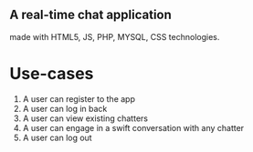 ## A real-time chat application
made with HTML5, JS, PHP, MYSQL, CSS technologies.

# Use-cases
1. A user can register to the app
2. A user can log in back
3. A user can view existing chatters
4. A user can engage in a swift conversation with any chatter
5. A user can log out

